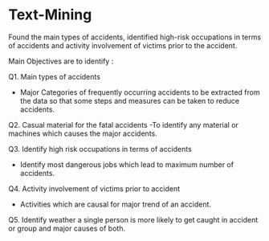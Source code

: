 # Text-Mining
Found the main types of accidents, identified high-risk occupations in terms of accidents and activity involvement of victims prior to the accident.


Main Objectives are to identify :

Q1. Main types of accidents
- Major Categories of frequently occurring accidents to be extracted from the
data so that some steps and measures can be taken to reduce accidents.

Q2. Casual material for the fatal accidents
-To identify any material or machines which causes the major accidents.

Q3. Identify high risk occupations in terms of accidents
- Identify most dangerous jobs which lead to maximum number of accidents.

Q4. Activity involvement of victims prior to accident
- Activities which are causal for major trend of an accident.

Q5. Identify weather a single person is more likely to get caught in accident or group and major causes of both.
